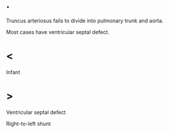 # .

Truncus arteriosus fails to divide into pulmonary trunk and aorta.

Most cases have ventricular septal defect.

# <

Infant

# >

Ventricular septal defect

Right-to-left shunt
